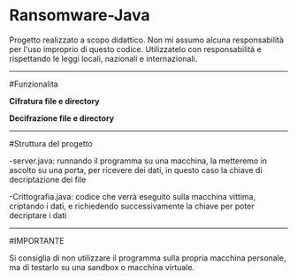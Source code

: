 # Ransomware-Java

Progetto realizzato a scopo didattico.
Non mi assumo alcuna responsabilità per l'uso improprio di questo codice. 
Utilizzatelo con responsabilità e rispettando le leggi locali, nazionali e internazionali.

---

#Funzionalita

**Cifratura file e directory**

**Decifrazione file e directory**

---

#Struttura del progetto

-server.java: runnando il programma su una macchina, la metteremo in ascolto su una porta, per ricevere dei dati, in questo caso la chiave di decriptazione dei file

-Crittografia.java: codice che verrà eseguito sulla macchina vittima, criptando i dati, e richiedendo successivamente la chiave per poter decriptare i dati

---

#IMPORTANTE

Si consiglia di non utilizzare il programma sulla propria macchina personale, ma di testarlo su una sandbox o macchina virtuale.


